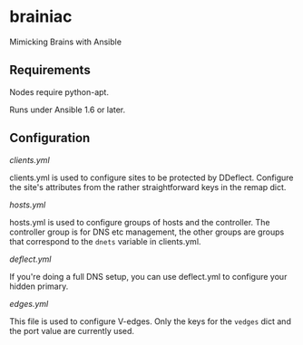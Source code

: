brainiac
========

Mimicking Brains with Ansible

Requirements
--------

Nodes require python-apt.

Runs under Ansible 1.6 or later.

Configuration
--------
*clients.yml*

clients.yml is used to configure sites to be protected by
DDeflect. Configure the site's attributes from the rather
straightforward keys in the remap dict.

*hosts.yml*

hosts.yml is used to configure groups of hosts and the controller. The
controller group is for DNS etc management, the other groups are
groups that correspond to the `dnets` variable in clients.yml.

*deflect.yml*

If you're doing a full DNS setup, you can use deflect.yml to configure
your hidden primary.

*edges.yml*

This file is used to configure V-edges. Only the keys for the `vedges`
dict and the port value are currently used.
